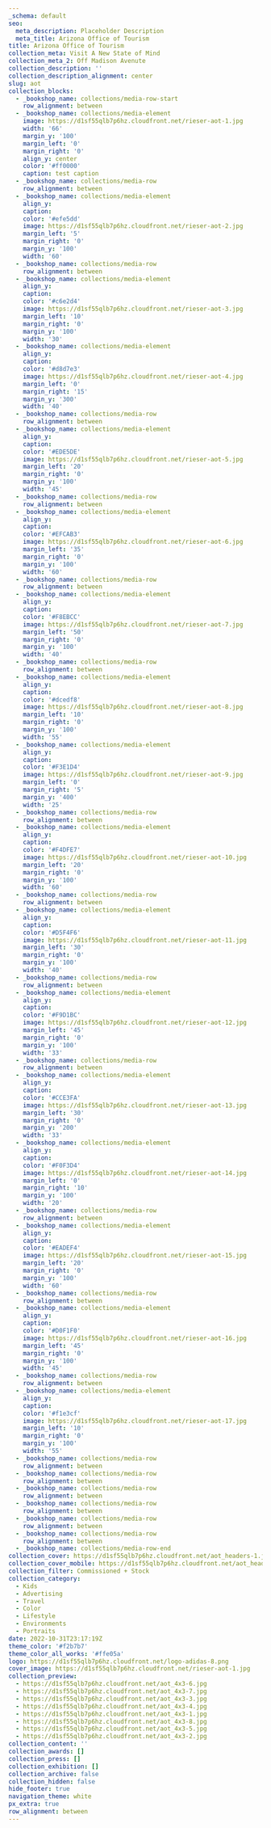 ```yaml
---
_schema: default
seo:
  meta_description: Placeholder Description
  meta_title: Arizona Office of Tourism
title: Arizona Office of Tourism
collection_meta: Visit A New State of Mind
collection_meta_2: Off Madison Avenute
collection_description: ''
collection_description_alignment: center
slug: aot
collection_blocks:
  - _bookshop_name: collections/media-row-start
    row_alignment: between
  - _bookshop_name: collections/media-element
    image: https://d1sf55qlb7p6hz.cloudfront.net/rieser-aot-1.jpg
    width: '66'
    margin_y: '100'
    margin_left: '0'
    margin_right: '0'
    align_y: center
    color: '#ff0000'
    caption: test caption
  - _bookshop_name: collections/media-row
    row_alignment: between
  - _bookshop_name: collections/media-element
    align_y:
    caption:
    color: '#efe5dd'
    image: https://d1sf55qlb7p6hz.cloudfront.net/rieser-aot-2.jpg
    margin_left: '5'
    margin_right: '0'
    margin_y: '100'
    width: '60'
  - _bookshop_name: collections/media-row
    row_alignment: between
  - _bookshop_name: collections/media-element
    align_y:
    caption:
    color: '#c6e2d4'
    image: https://d1sf55qlb7p6hz.cloudfront.net/rieser-aot-3.jpg
    margin_left: '10'
    margin_right: '0'
    margin_y: '100'
    width: '30'
  - _bookshop_name: collections/media-element
    align_y:
    caption:
    color: '#d8d7e3'
    image: https://d1sf55qlb7p6hz.cloudfront.net/rieser-aot-4.jpg
    margin_left: '0'
    margin_right: '15'
    margin_y: '300'
    width: '40'
  - _bookshop_name: collections/media-row
    row_alignment: between
  - _bookshop_name: collections/media-element
    align_y:
    caption:
    color: '#EDE5DE'
    image: https://d1sf55qlb7p6hz.cloudfront.net/rieser-aot-5.jpg
    margin_left: '20'
    margin_right: '0'
    margin_y: '100'
    width: '45'
  - _bookshop_name: collections/media-row
    row_alignment: between
  - _bookshop_name: collections/media-element
    align_y:
    caption:
    color: '#EFCAB3'
    image: https://d1sf55qlb7p6hz.cloudfront.net/rieser-aot-6.jpg
    margin_left: '35'
    margin_right: '0'
    margin_y: '100'
    width: '60'
  - _bookshop_name: collections/media-row
    row_alignment: between
  - _bookshop_name: collections/media-element
    align_y:
    caption:
    color: '#F8EBCC'
    image: https://d1sf55qlb7p6hz.cloudfront.net/rieser-aot-7.jpg
    margin_left: '50'
    margin_right: '0'
    margin_y: '100'
    width: '40'
  - _bookshop_name: collections/media-row
    row_alignment: between
  - _bookshop_name: collections/media-element
    align_y:
    caption:
    color: '#dcedf8'
    image: https://d1sf55qlb7p6hz.cloudfront.net/rieser-aot-8.jpg
    margin_left: '10'
    margin_right: '0'
    margin_y: '100'
    width: '55'
  - _bookshop_name: collections/media-element
    align_y:
    caption:
    color: '#F3E1D4'
    image: https://d1sf55qlb7p6hz.cloudfront.net/rieser-aot-9.jpg
    margin_left: '0'
    margin_right: '5'
    margin_y: '400'
    width: '25'
  - _bookshop_name: collections/media-row
    row_alignment: between
  - _bookshop_name: collections/media-element
    align_y:
    caption:
    color: '#F4DFE7'
    image: https://d1sf55qlb7p6hz.cloudfront.net/rieser-aot-10.jpg
    margin_left: '20'
    margin_right: '0'
    margin_y: '100'
    width: '60'
  - _bookshop_name: collections/media-row
    row_alignment: between
  - _bookshop_name: collections/media-element
    align_y:
    caption:
    color: '#D5F4F6'
    image: https://d1sf55qlb7p6hz.cloudfront.net/rieser-aot-11.jpg
    margin_left: '30'
    margin_right: '0'
    margin_y: '100'
    width: '40'
  - _bookshop_name: collections/media-row
    row_alignment: between
  - _bookshop_name: collections/media-element
    align_y:
    caption:
    color: '#F9D1BC'
    image: https://d1sf55qlb7p6hz.cloudfront.net/rieser-aot-12.jpg
    margin_left: '45'
    margin_right: '0'
    margin_y: '100'
    width: '33'
  - _bookshop_name: collections/media-row
    row_alignment: between
  - _bookshop_name: collections/media-element
    align_y:
    caption:
    color: '#CCE3FA'
    image: https://d1sf55qlb7p6hz.cloudfront.net/rieser-aot-13.jpg
    margin_left: '30'
    margin_right: '0'
    margin_y: '200'
    width: '33'
  - _bookshop_name: collections/media-element
    align_y:
    caption:
    color: '#F0F3D4'
    image: https://d1sf55qlb7p6hz.cloudfront.net/rieser-aot-14.jpg
    margin_left: '0'
    margin_right: '10'
    margin_y: '100'
    width: '20'
  - _bookshop_name: collections/media-row
    row_alignment: between
  - _bookshop_name: collections/media-element
    align_y:
    caption:
    color: '#EADEF4'
    image: https://d1sf55qlb7p6hz.cloudfront.net/rieser-aot-15.jpg
    margin_left: '20'
    margin_right: '0'
    margin_y: '100'
    width: '60'
  - _bookshop_name: collections/media-row
    row_alignment: between
  - _bookshop_name: collections/media-element
    align_y:
    caption:
    color: '#D0F1F0'
    image: https://d1sf55qlb7p6hz.cloudfront.net/rieser-aot-16.jpg
    margin_left: '45'
    margin_right: '0'
    margin_y: '100'
    width: '45'
  - _bookshop_name: collections/media-row
    row_alignment: between
  - _bookshop_name: collections/media-element
    align_y:
    caption:
    color: '#f1e3cf'
    image: https://d1sf55qlb7p6hz.cloudfront.net/rieser-aot-17.jpg
    margin_left: '10'
    margin_right: '0'
    margin_y: '100'
    width: '55'
  - _bookshop_name: collections/media-row
    row_alignment: between
  - _bookshop_name: collections/media-row
    row_alignment: between
  - _bookshop_name: collections/media-row
    row_alignment: between
  - _bookshop_name: collections/media-row
    row_alignment: between
  - _bookshop_name: collections/media-row
    row_alignment: between
  - _bookshop_name: collections/media-row
    row_alignment: between
  - _bookshop_name: collections/media-row-end
collection_cover: https://d1sf55qlb7p6hz.cloudfront.net/aot_headers-1.jpg
collection_cover_mobile: https://d1sf55qlb7p6hz.cloudfront.net/aot_headers-2.jpg
collection_filter: Commissioned + Stock
collection_category:
  - Kids
  - Advertising
  - Travel
  - Color
  - Lifestyle
  - Environments
  - Portraits
date: 2022-10-31T23:17:19Z
theme_color: '#f2b7b7'
theme_color_all_works: '#ffe05a'
logo: https://d1sf55qlb7p6hz.cloudfront.net/logo-adidas-8.png
cover_image: https://d1sf55qlb7p6hz.cloudfront.net/rieser-aot-1.jpg
collection_preview:
  - https://d1sf55qlb7p6hz.cloudfront.net/aot_4x3-6.jpg
  - https://d1sf55qlb7p6hz.cloudfront.net/aot_4x3-7.jpg
  - https://d1sf55qlb7p6hz.cloudfront.net/aot_4x3-3.jpg
  - https://d1sf55qlb7p6hz.cloudfront.net/aot_4x3-4.jpg
  - https://d1sf55qlb7p6hz.cloudfront.net/aot_4x3-1.jpg
  - https://d1sf55qlb7p6hz.cloudfront.net/aot_4x3-8.jpg
  - https://d1sf55qlb7p6hz.cloudfront.net/aot_4x3-5.jpg
  - https://d1sf55qlb7p6hz.cloudfront.net/aot_4x3-2.jpg
collection_content: ''
collection_awards: []
collection_press: []
collection_exhibition: []
collection_archive: false
collection_hidden: false
hide_footer: true
navigation_theme: white
px_extra: true
row_alignment: between
---
```

